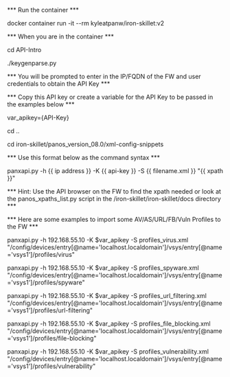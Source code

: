 *** Run the container ***

docker container run -it --rm kyleatpanw/iron-skillet:v2

*** When you are in the container ***

cd API-Intro

./keygenparse.py 

*** You will be prompted to enter in the IP/FQDN of the FW and user credentials to obtain the API Key ***

*** Copy this API key or create a variable for the API Key to be passed in the examples below ***

var_apikey={API-Key}

cd ..

cd iron-skillet/panos_version_08.0/xml-config-snippets

*** Use this format below as the command syntax ***

panxapi.py -h {{ ip address }} -K {{ api-key }} -S {{ filename.xml }} "{{ xpath }}"

*** Hint: Use the API browser on the FW to find the xpath needed or look at the panos_xpaths_list.py script in the /iron-skillet/iron-skillet/docs directory ***

*** Here are some examples to import some AV/AS/URL/FB/Vuln Profiles to the FW ***

panxapi.py -h 192.168.55.10 -K $var_apikey -S profiles_virus.xml "/config/devices/entry[@name='localhost.localdomain']/vsys/entry[@name='vsys1']/profiles/virus"

panxapi.py -h 192.168.55.10 -K $var_apikey -S profiles_spyware.xml "/config/devices/entry[@name='localhost.localdomain']/vsys/entry[@name='vsys1']/profiles/spyware"

panxapi.py -h 192.168.55.10 -K $var_apikey -S profiles_url_filtering.xml "/config/devices/entry[@name='localhost.localdomain']/vsys/entry[@name='vsys1']/profiles/url-filtering"

panxapi.py -h 192.168.55.10 -K $var_apikey -S profiles_file_blocking.xml "/config/devices/entry[@name='localhost.localdomain']/vsys/entry[@name='vsys1']/profiles/file-blocking"

panxapi.py -h 192.168.55.10 -K $var_apikey -S profiles_vulnerability.xml "/config/devices/entry[@name='localhost.localdomain']/vsys/entry[@name='vsys1']/profiles/vulnerability"
